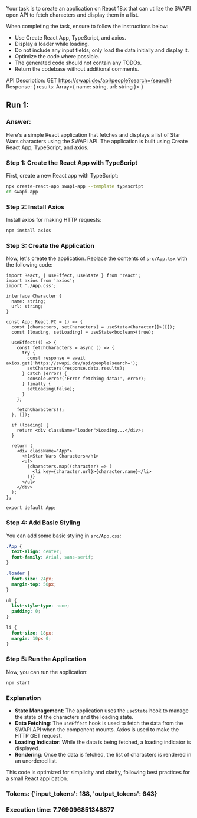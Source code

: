 Your task is to create an application on React 18.x that can utilize the SWAPI open API to fetch characters and display them in a list.

When completing the task, ensure to follow the instructions below:
- Use Create React App, TypeScript, and axios.
- Display a loader while loading.
- Do not include any input fields; only load the data initially and display it.
- Optimize the code where possible.
- The generated code should not contain any TODOs.
- Return the codebase without additional comments.

API Description:
GET https://swapi.dev/api/people?search={search}
Response:
{ results: Array<{ name: string, url: string }> }

## Run 1:
### Answer:
Here's a simple React application that fetches and displays a list of Star Wars characters using the SWAPI API. The application is built using Create React App, TypeScript, and axios.

### Step 1: Create the React App with TypeScript

First, create a new React app with TypeScript:

```bash
npx create-react-app swapi-app --template typescript
cd swapi-app
```

### Step 2: Install Axios

Install axios for making HTTP requests:

```bash
npm install axios
```

### Step 3: Create the Application

Now, let's create the application. Replace the contents of `src/App.tsx` with the following code:

```tsx
import React, { useEffect, useState } from 'react';
import axios from 'axios';
import './App.css';

interface Character {
  name: string;
  url: string;
}

const App: React.FC = () => {
  const [characters, setCharacters] = useState<Character[]>([]);
  const [loading, setLoading] = useState<boolean>(true);

  useEffect(() => {
    const fetchCharacters = async () => {
      try {
        const response = await axios.get('https://swapi.dev/api/people?search=');
        setCharacters(response.data.results);
      } catch (error) {
        console.error('Error fetching data:', error);
      } finally {
        setLoading(false);
      }
    };

    fetchCharacters();
  }, []);

  if (loading) {
    return <div className="loader">Loading...</div>;
  }

  return (
    <div className="App">
      <h1>Star Wars Characters</h1>
      <ul>
        {characters.map((character) => (
          <li key={character.url}>{character.name}</li>
        ))}
      </ul>
    </div>
  );
};

export default App;
```

### Step 4: Add Basic Styling

You can add some basic styling in `src/App.css`:

```css
.App {
  text-align: center;
  font-family: Arial, sans-serif;
}

.loader {
  font-size: 24px;
  margin-top: 50px;
}

ul {
  list-style-type: none;
  padding: 0;
}

li {
  font-size: 18px;
  margin: 10px 0;
}
```

### Step 5: Run the Application

Now, you can run the application:

```bash
npm start
```

### Explanation

- **State Management**: The application uses the `useState` hook to manage the state of the characters and the loading state.
- **Data Fetching**: The `useEffect` hook is used to fetch the data from the SWAPI API when the component mounts. Axios is used to make the HTTP GET request.
- **Loading Indicator**: While the data is being fetched, a loading indicator is displayed.
- **Rendering**: Once the data is fetched, the list of characters is rendered in an unordered list.

This code is optimized for simplicity and clarity, following best practices for a small React application.

### Tokens: {'input_tokens': 188, 'output_tokens': 643}
### Execution time: 7.769096851348877
